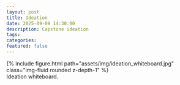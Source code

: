 ```yaml
---
layout: post
title: Ideation
date: 2025-09-09 14:30:00
description: Capstone ideation
tags:
categories: 
featured: false
---
```


<div class="row mt-3">
    <div class="col-sm mt-3 mt-md-0">
        {% include figure.html path="assets/img/ideation_whiteboard.jpg" class="img-fluid rounded z-depth-1" %}
    </div>
</div>
<div class="caption">
    Ideation whiteboard.
</div>